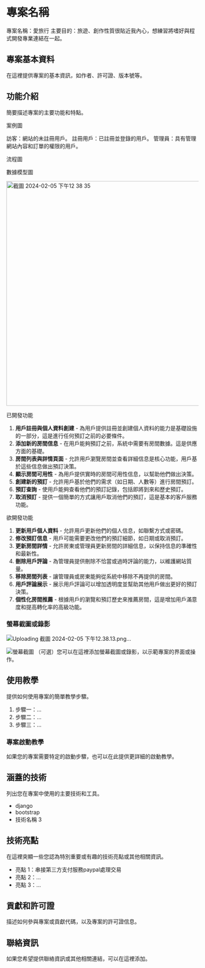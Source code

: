 # 專案名稱

專案名稱：愛旅行
主要目的：旅遊、創作性質很貼近我內心，想練習將嗜好與程式開發專業連結在一起。


## 專案基本資料

在這裡提供專案的基本資訊，如作者、許可證、版本號等。

## 功能介紹
簡要描述專案的主要功能和特點。

案例圖

訪客：網站的未註冊用戶。
註冊用戶：已註冊並登錄的用戶。
管理員：具有管理網站內容和訂單的權限的用戶。









流程圖

數據模型圖

<img width="588" alt="截圖 2024-02-05 下午12 38 35" src="https://github.com/suochu/djangoBooking/assets/89134683/cabc9ac8-5249-4c21-96ef-23504232eb57">

已開發功能
1. **用戶註冊與個人資料創建** - 為用戶提供註冊並創建個人資料的能力是基礎設施的一部分，這是進行任何預訂之前的必要條件。
2. **添加新的房間信息** - 在用戶能夠預訂之前，系統中需要有房間數據。這是供應方面的基礎。
3. **房間列表與詳情頁面** - 允許用戶瀏覽房間並查看詳細信息是核心功能，用戶基於這些信息做出預訂決策。
4. **顯示房間可用性** - 為用戶提供實時的房間可用性信息，以幫助他們做出決策。
5. **創建新的預訂** - 允許用戶基於他們的需求（如日期、人數等）進行房間預訂。
6. **預訂查詢** - 使用戶能夠查看他們的預訂記錄，包括即將到來和歷史預訂。
7. **取消預訂** - 提供一個簡單的方式讓用戶取消他們的預訂，這是基本的客戶服務功能。

欲開發功能
1. **更新用戶個人資料** - 允許用戶更新他們的個人信息，如聯繫方式或密碼。
2. **修改預訂信息** - 用戶可能需要更改他們的預訂細節，如日期或取消預訂。
3. **更新房間詳情** - 允許房東或管理員更新房間的詳細信息，以保持信息的準確性和最新性。
4. **刪除用戶評論** - 為管理員提供刪除不恰當或過時評論的能力，以維護網站質量。
5. **移除房間列表** - 讓管理員或房東能夠從系統中移除不再提供的房間。
6. **用戶評論展示** - 展示用戶評論可以增加透明度並幫助其他用戶做出更好的預訂決策。
7. **個性化房間推薦** - 根據用戶的瀏覽和預訂歷史來推薦房間，這是增加用戶滿意度和提高轉化率的高級功能。




### 螢幕截圖或錄影
![Uploading 截圖 2024-02-05 下午12.38.13.png…]()

![螢幕截圖](screenshot.png)
（可選）您可以在這裡添加螢幕截圖或錄影，以示範專案的界面或操作。











## 使用教學

提供如何使用專案的簡單教學步驟。

1. 步驟一：...
2. 步驟二：...
3. 步驟三：...

### 專案啟動教學

如果您的專案需要特定的啟動步驟，也可以在此提供更詳細的啟動教學。

## 涵蓋的技術

列出您在專案中使用的主要技術和工具。

- django
- bootstrap
- 技術名稱 3

## 技術亮點

在這裡突顯一些您認為特別重要或有趣的技術亮點或其他相關資訊。

- 亮點 1：串接第三方支付服務paypal處理交易
- 亮點 2：...
- 亮點 3：...

## 貢獻和許可證

描述如何參與專案或貢獻代碼，以及專案的許可證信息。

## 聯絡資訊

如果您希望提供聯絡資訊或其他相關連結，可以在這裡添加。


